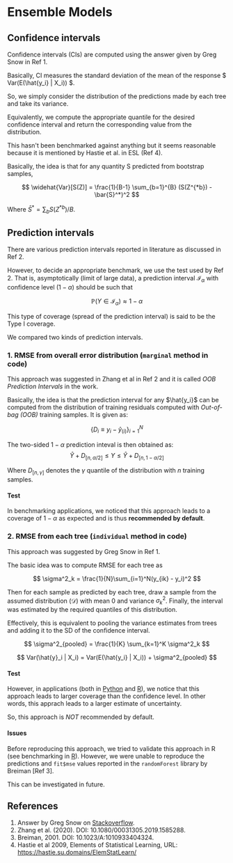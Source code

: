 Ensemble Models
================

## Confidence intervals
Confidence intervals (CIs) are computed using the answer given by Greg Snow in Ref 1. 

Basically, CI measures the standard deviation of the mean of the response $ Var(E(\hat{y_i} | X_i)) $. 

So, we simply consider the distribution of the predictions made by each tree and take its variance. 

Equivalently, we compute the appropriate quantile for the desired confidence interval and return the corresponding value from the distribution.

This hasn't been benchmarked against anything but it seems reasonable because it is mentioned by Hastie et al. in ESL (Ref 4).

Basically, the idea is that for any quantity S predicted from bootstrap samples,

$$ \widehat{Var}[S(Z)] = \frac{1}{B-1} \sum_{b=1}^{B} (S(Z^{*b}) - \bar{S}^*)^2 $$

Where $\bar{S}^* = \sum_b S(Z^{*b}) /B$.



## Prediction intervals



There are various prediction intervals reported in literature as discussed in Ref 2. 

However, to decide an appropriate benchmark, we use the test used by Ref 2. That is, asymptotically (limit of large data), a prediction interval $\mathcal{I}_\alpha$ with confidence level ($1-\alpha$) should be such that

$$ \mathbb{P}(Y \in  \mathcal{I}_\alpha ) \approx 1 - \alpha$$

This type of coverage (spread of the prediction interval) is said to be the Type I coverage. 

We compared two kinds of prediction intervals.


### 1. RMSE from overall error distribution (`marginal` method in code)


This approach was suggested in Zhang et al in Ref 2 and it is called *OOB Prediction Intervals* in the work.

Basically, the idea is that the prediction interval for any $\hat{y_i}$ can be computed from the distribution of training residuals computed with *Out-of-bag (OOB)* training samples. It is given as: 

$$ \{ D_i \equiv y_i  - \hat{y}_{(i)} \}_{i=1}^N $$

The two-sided $1-\alpha$ prediction inteval is then obtained as:
$$ \hat{Y} + D_{[n, \alpha/2]} \leq Y \leq \hat{Y} + D_{[n, 1-\alpha/2]} $$

Where $D_{[n, \gamma]}$ denotes the $\gamma$ quantile of the distribution with $n$ training samples. 

#### Test
In benchmarking applications, we noticed that this approach leads to a coverage of $1-\alpha$ as expected and is thus **recommended by default**.


### 2. RMSE from each tree (`individual` method in code)

This approach was suggested by Greg Snow in Ref 1.

The basic idea was to compute RMSE for each tree as 

$$ \sigma^2_k = \frac{1}{N}\sum_{i=1}^N(y_{ik} - y_i)^2 $$

Then for each sample as predicted by each tree, draw a sample from the assumed distribution ($\mathcal{D}$) with mean 0 and variance $\sigma^2_k$. Finally, the interval was estimated by the required quantiles of this distribution.

Effectively, this is equivalent to pooling the variance estimates from trees and adding it to the SD of the confidence interval.

$$ \sigma^2_{pooled} = \frac{1}{K} \sum_{k=1}^K \sigma^2_k $$

$$ Var(\hat{y}_i | X_i) = Var(E(\hat{y_i} | X_i)) + \sigma^2_{pooled} $$

#### Test

However, in applications (both in [Python](../../tests/benchmarking/ensemble_model_prediction_interval.py) and [R](../../tests/benchmarking/ensemble_model_validation.R)), we notice that this approach leads to larger coverage than the confidence level. In other words, this apprach leads to a larger estimate of uncertainty. 

So, this approach is *NOT* recommended by default.


#### Issues
Before reproducing this approach, we tried to validate this approach in R (see benchmarking in [R](../../tests/benchmarking/ensemble_model_validation.R)). However, we were unable to reproduce the predictions and `fit$mse` values reported in the `randomForest` library by Breiman [Ref 3]. 

This can be investigated in future.



## References
1. Answer by Greg Snow on [Stackoverflow](https://stats.stackexchange.com/questions/56895/do-the-predictions-of-a-random-forest-model-have-a-prediction-interval).
2. Zhang et al. (2020). DOI: 10.1080/00031305.2019.1585288.
3. Breiman, 2001. DOI: 10.1023/A:1010933404324.
4. Hastie et al 2009, Elements of Statistical Learning, URL: https://hastie.su.domains/ElemStatLearn/